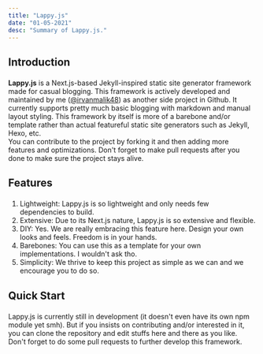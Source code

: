 ```yaml
---
title: "Lappy.js"
date: "01-05-2021"
desc: "Summary of Lappy.js."
---
```


## <p class="text-center">Introduction</p>

**Lappy.js** is a Next.js-based Jekyll-inspired static site generator framework made for casual blogging. This framework is actively developed and maintained by me ([@irvanmalik48](https://github.com/irvanmalik48)) as another side project in Github. It currently supports pretty much basic blogging with markdown and manual layout styling. This framework by itself is more of a barebone and/or template rather than actual featureful static site generators such as Jekyll, Hexo, etc.  
You can contribute to the project by forking it and then adding more features and optimizations. Don't forget to make pull requests after you done to make sure the project stays alive.

## <p class="text-center">Features</p>

1. Lightweight: Lappy.js is so lightweight and only needs few dependencies to build.
2. Extensive: Due to its Next.js nature, Lappy.js is so extensive and flexible.
3. DIY: Yes. We are really embracing this feature here. Design your own looks and feels. Freedom is in your hands.
4. Barebones: You can use this as a template for your own implementations. I wouldn't ask tho.
5. Simplicity: We thrive to keep this project as simple as we can and we encourage you to do so.

## <p class="text-center">Quick Start</p>

Lappy.js is currently still in development (it doesn't even have its own npm module yet smh). But if you insists on contributing and/or interested in it, you can clone the repository and edit stuffs here and there as you like. Don't forget to do some pull requests to further develop this framework.
